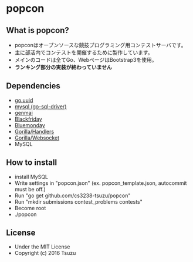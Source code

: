 # popcon

## What is popcon?
- popconはオープンソースな競技プログラミング用コンテストサーバです。
- 主に部活内でコンテストを開催するために製作しています。
- メインのコードは全てGo、WebページはBootstrap3を使用。
- **ランキング部分の実装が終わっていません**

## Dependencies
- [go.uuid](http://github.com/satori/go.uuid)
- [mysql (go-sql-driver)](http://github.com/go-sql-driver/mysql)
- [genmai](https://github.com/naoina/genmai)
- [Blackfriday](https://github.com/russross/blackfriday)
- [Bluemonday](https://github.com/microcosm-cc/bluemonday)
- [Gorilla/Handlers](https://github.com/gorilla/handlers)
- [Gorilla/Websocket](https://github.com/gorilla/websocket)
- MySQL

## How to install
- install MySQL
- Write settings in "popcon.json" (ex. popcon_template.json, autocommit must be off.)
- Run "go get github.com/cs3238-tsuzu/popcon"
- Run "mkdir submissions contest_problems contests"
- Become root
- ./popcon

## License
- Under the MIT License
- Copyright (c) 2016 Tsuzu